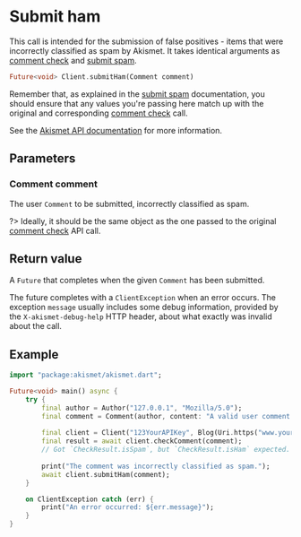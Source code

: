# Submit ham
This call is intended for the submission of false positives - items that were incorrectly classified as spam by Akismet.
It takes identical arguments as [comment check](features/comment_check.md) and [submit spam](features/submit_spam.md).

```dart
Future<void> Client.submitHam(Comment comment)
```

Remember that, as explained in the [submit spam](features/submit_spam.md) documentation, you should ensure
that any values you're passing here match up with the original and corresponding [comment check](features/comment_check.md) call.

See the [Akismet API documentation](https://akismet.com/development/api/#submit-ham) for more information.

## Parameters

### Comment **comment**
The user `Comment` to be submitted, incorrectly classified as spam.

?> Ideally, it should be the same object as the one passed to the original [comment check](features/comment_check.md) API call.

## Return value
A `Future` that completes when the given `Comment` has been submitted.

The future completes with a `ClientException` when an error occurs.
The exception `message` usually includes some debug information, provided by the `X-akismet-debug-help` HTTP header, about what exactly was invalid about the call.

## Example

```dart
import "package:akismet/akismet.dart";

Future<void> main() async {
	try {
		final author = Author("127.0.0.1", "Mozilla/5.0");
		final comment = Comment(author, content: "A valid user comment (ham)");
		
		final client = Client("123YourAPIKey", Blog(Uri.https("www.yourblog.com", "/")));
		final result = await client.checkComment(comment);
		// Got `CheckResult.isSpam`, but `CheckResult.isHam` expected.
		
		print("The comment was incorrectly classified as spam.");
		await client.submitHam(comment);
	}

	on ClientException catch (err) {
		print("An error occurred: ${err.message}");
	}
}
```
